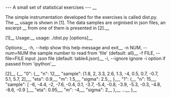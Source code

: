 --- A small set of statistical exercises --- __

The simple instrumentation developed for the exercises is called dist.py. The   __
usage is shown in [1]. The data samples are orginised in json files, an excerpt __
from one of them is presented in [2].__


[1]__
Usage:__
    usage: ./dist.py [options]__


Options:__
  -h, --help            show this help message and exit__
  -n NUM, --num=NUM     the sample number to read from 'file' (default: all)__
  -f FILE, --file=FILE  input .json file (default: table4.json)__
  -i, --ignore          ignore -i option if passed from 'ipython'__


[2]__
{__
"0": {__
 "n": 12,__
 "sample": [1.8, 2, 3.3, 2.6, 1.3, -4, 0.5, 0.7, -0.7, 5.1, 5.7, 2],__
 "eta": 0.9,__
 "m": 1.5,__
 "sigma": 2.5__
},__
"1": {__
 "n": 15,__
 "sample": [ -6, -4.4, -2, -7.6, -0.4, 0.1, -3.7, -5.4, -0.8, -3.9, -5.3, -0.3, -4.8, -8.6, -0.9 ],__
 "eta": 0.95,__
 "m": -4,__
 "sigma": 2__
},__
...__
}__

